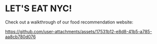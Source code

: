 # LET'S EAT NYC!

Check out a walkthrough of our food recommendation website:




https://github.com/user-attachments/assets/17531b12-e8d8-41b5-a785-aa8cb780d076

